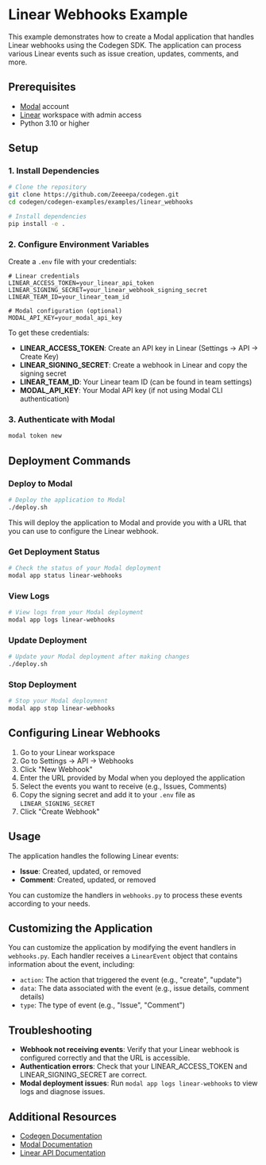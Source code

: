 # Linear Webhooks Example

This example demonstrates how to create a Modal application that handles Linear webhooks using the Codegen SDK. The application can process various Linear events such as issue creation, updates, comments, and more.

## Prerequisites

- [Modal](https://modal.com/) account
- [Linear](https://linear.app/) workspace with admin access
- Python 3.10 or higher

## Setup

### 1. Install Dependencies

```bash
# Clone the repository
git clone https://github.com/Zeeeepa/codegen.git
cd codegen/codegen-examples/examples/linear_webhooks

# Install dependencies
pip install -e .
```

### 2. Configure Environment Variables

Create a `.env` file with your credentials:

```
# Linear credentials
LINEAR_ACCESS_TOKEN=your_linear_api_token
LINEAR_SIGNING_SECRET=your_linear_webhook_signing_secret
LINEAR_TEAM_ID=your_linear_team_id

# Modal configuration (optional)
MODAL_API_KEY=your_modal_api_key
```

To get these credentials:

- **LINEAR_ACCESS_TOKEN**: Create an API key in Linear (Settings → API → Create Key)
- **LINEAR_SIGNING_SECRET**: Create a webhook in Linear and copy the signing secret
- **LINEAR_TEAM_ID**: Your Linear team ID (can be found in team settings)
- **MODAL_API_KEY**: Your Modal API key (if not using Modal CLI authentication)

### 3. Authenticate with Modal

```bash
modal token new
```

## Deployment Commands

### Deploy to Modal

```bash
# Deploy the application to Modal
./deploy.sh
```

This will deploy the application to Modal and provide you with a URL that you can use to configure the Linear webhook.

### Get Deployment Status

```bash
# Check the status of your Modal deployment
modal app status linear-webhooks
```

### View Logs

```bash
# View logs from your Modal deployment
modal app logs linear-webhooks
```

### Update Deployment

```bash
# Update your Modal deployment after making changes
./deploy.sh
```

### Stop Deployment

```bash
# Stop your Modal deployment
modal app stop linear-webhooks
```

## Configuring Linear Webhooks

1. Go to your Linear workspace
2. Go to Settings → API → Webhooks
3. Click "New Webhook"
4. Enter the URL provided by Modal when you deployed the application
5. Select the events you want to receive (e.g., Issues, Comments)
6. Copy the signing secret and add it to your `.env` file as `LINEAR_SIGNING_SECRET`
7. Click "Create Webhook"

## Usage

The application handles the following Linear events:

- **Issue**: Created, updated, or removed
- **Comment**: Created, updated, or removed

You can customize the handlers in `webhooks.py` to process these events according to your needs.

## Customizing the Application

You can customize the application by modifying the event handlers in `webhooks.py`. Each handler receives a `LinearEvent` object that contains information about the event, including:

- `action`: The action that triggered the event (e.g., "create", "update")
- `data`: The data associated with the event (e.g., issue details, comment details)
- `type`: The type of event (e.g., "Issue", "Comment")

## Troubleshooting

- **Webhook not receiving events**: Verify that your Linear webhook is configured correctly and that the URL is accessible.
- **Authentication errors**: Check that your LINEAR_ACCESS_TOKEN and LINEAR_SIGNING_SECRET are correct.
- **Modal deployment issues**: Run `modal app logs linear-webhooks` to view logs and diagnose issues.

## Additional Resources

- [Codegen Documentation](https://docs.codegen.sh/)
- [Modal Documentation](https://modal.com/docs)
- [Linear API Documentation](https://developers.linear.app/docs/)

